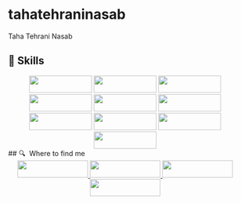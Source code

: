 # tahatehraninasab
Taha Tehrani Nasab

## 🔧 Skills

<div style="width:95%" align="center">
	<img style="width:8rem;height:35px;" src="https://img.shields.io/badge/flask-%23323330.svg?style=for-the-badge&logo=flask&logoColor=%23F7DF1E"/>
	<img style="width:8rem;height:35px" src="https://img.shields.io/badge/python-%23007ACC.svg?style=for-the-badge&logo=python&logoColor=white"/>
	<img style="width:8rem;height:35px" src="https://img.shields.io/badge/ai-6DA55F?style=for-the-badge&logo=ai&logoColor=white"/>
	<img style="width:8rem;height:35px" src="https://img.shields.io/badge/c++-%23404d59.svg?style=for-the-badge&logo=cpp&logoColor=%2361DAFB"/>
	<img style="width:8rem;height:35px" src="https://img.shields.io/badge/redittDB-%23E0234E.svg?style=for-the-badge&logo=redittdb&logoColor=white"/>
	<img style="width:8rem;height:35px" src="https://img.shields.io/badge/MongoDB-%234ea94b.svg?style=for-the-badge&logo=mongodb&logoColor=white"/>
	<img style="width:8rem;height:35px" src="https://img.shields.io/badge/mysql-%2300f.svg?style=for-the-badge&logo=mysql&logoColor=white"/>
	<img style="width:8rem;height:35px" src="https://img.shields.io/badge/html5-%23E34F26.svg?style=for-the-badge&logo=html5&logoColor=white"/>
	<img style="width:8rem;height:35px" src="https://img.shields.io/badge/css3-%231572B6.svg?style=for-the-badge&logo=css3&logoColor=white"/>
	<img style="width:8rem;height:35px" src="https://img.shields.io/badge/bootstrap-%23563D7C.svg?style=for-the-badge&logo=bootstrap&logoColor=white"/>
</div>
## 🔍  Where to find me

<div style="width:95%" align="center">

<a href="mailto:tahatehranin@yandex.com">
	<img style="width:9rem;height:35px;" src="https://img.shields.io/badge/mail-D14836?style=for-the-badge&logo=gmail&logoColor=white" />
</a>
<a href="https://www.linkedin.com/in/taha-tehrani-nasab/">
	<img style="width:9rem;height:35px;" src="https://img.shields.io/badge/LinkedIn-0077B5?style=for-the-badge&logo=linkedin&logoColor=white" />
</a>
<a href="https://www.instagram.com/tahatehran/">
	<img style="width:9rem;height:35px;" src="https://img.shields.io/badge/Instagram-E4405F?style=for-the-badge&logo=instagram&logoColor=white" />
</a>
<a href="https://x.com/tahatehran">
	<img style="width:9rem;height:35px;" src="https://img.shields.io/badge/x-1DA1F2?style=for-the-badge&logo=x&logoColor=white" />
</a>

</div>
